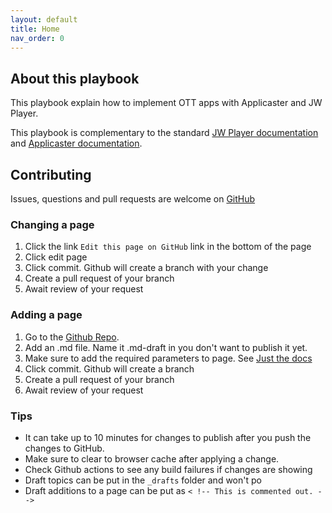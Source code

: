 ```yaml
---
layout: default
title: Home
nav_order: 0
---
```

## About this playbook
This playbook explain how to implement OTT apps with Applicaster and JW Player.

This playbook is complementary to the standard [JW Player documentation](https://marcovandeveen.github.io/jwp-applicaster-docs/reference/jw-docs.html) and [Applicaster documentation](https://marcovandeveen.github.io/jwp-applicaster-docs/reference/applicaster-docs.html). 

## Contributing
Issues, questions and pull requests are welcome on [GitHub](https://github.com/marcovandeveen/jwp-applicaster-docs)

### Changing a page
1. Click the link `Edit this page on GitHub` link in the bottom of the page
1. Click edit page 
1. Click commit. Github will create a branch with your change
1. Create a pull request of your branch
1. Await review of your request

### Adding a page
1. Go to the [Github Repo](https://github.com/marcovandeveen/jwp-applicaster-docs).
1. Add an .md file. Name it .md-draft in you don't want to publish it yet. 
1. Make sure to add the required parameters to page. See [Just the docs](https://just-the-docs.github.io/just-the-docs/docs/navigation-structure/)
1. Click commit. Github will create a branch 
1. Create a pull request of your branch
1. Await review of your request

### Tips
- It can take up to 10 minutes for changes to publish after you push the changes to GitHub. 
- Make sure to clear to browser cache after applying a change.
- Check Github actions to see any build failures if changes are showing
- Draft topics can be put in the `_drafts` folder and won't po
- Draft additions to a page can be put as `< !-- This is commented out. -->`
